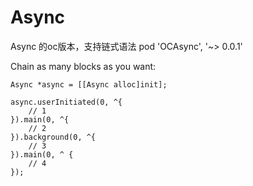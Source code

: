 # Async
Async 的oc版本，支持链式语法
pod 'OCAsync', '~> 0.0.1'

Chain as many blocks as you want:

    Async *async = [[Async alloc]init];

    async.userInitiated(0, ^{
        // 1
    }).main(0, ^{
        // 2
    }).background(0, ^{
        // 3
    }).main(0, ^ {
        // 4
    });
